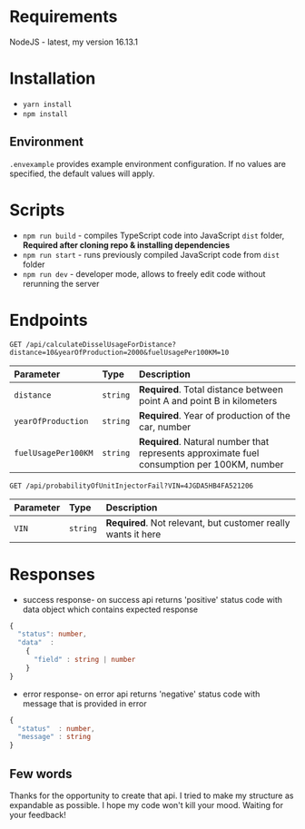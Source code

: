 # Requirements

NodeJS - latest, my version 16.13.1

# Installation

- `yarn install`
- `npm install`

## Environment

`.envexample` provides example environment configuration. If no values are specified, the default values will apply.

# Scripts

- `npm run build` - compiles TypeScript code into JavaScript `dist` folder, **Required after cloning repo & installing dependencies**
- `npm run start` - runs previously compiled JavaScript code from `dist` folder
- `npm run dev` - developer mode, allows to freely edit code without rerunning the server

# Endpoints

```http
GET /api/calculateDisselUsageForDistance?distance=10&yearOfProduction=2000&fuelUsagePer100KM=10
```

| Parameter           | Type     | Description                                                                                 |
| :------------------ | :------- | :------------------------------------------------------------------------------------------ |
| `distance`          | `string` | **Required**. Total distance between point A and point B in kilometers                      |
| `yearOfProduction`  | `string` | **Required**. Year of production of the car, number                                         |
| `fuelUsagePer100KM` | `string` | **Required**. Natural number that represents approximate fuel consumption per 100KM, number |

```http
GET /api/probabilityOfUnitInjectorFail?VIN=4JGDA5HB4FA521206
```

| Parameter | Type     | Description                                                   |
| :-------- | :------- | :------------------------------------------------------------ |
| `VIN`     | `string` | **Required**. Not relevant, but customer really wants it here |

# Responses

- success response- on success api returns 'positive' status code with data object which contains expected response

```typescript
{
  "status": number,
  "data"  :
    {
      "field" : string | number
    }
}
```

- error response- on error api returns 'negative' status code with message that is provided in error

```typescript
{
  "status"  : number,
  "message" : string
}
```

## Few words

Thanks for the opportunity to create that api. I tried to make my structure as expandable as possible. I hope my code won't kill your mood.
Waiting for your feedback!
